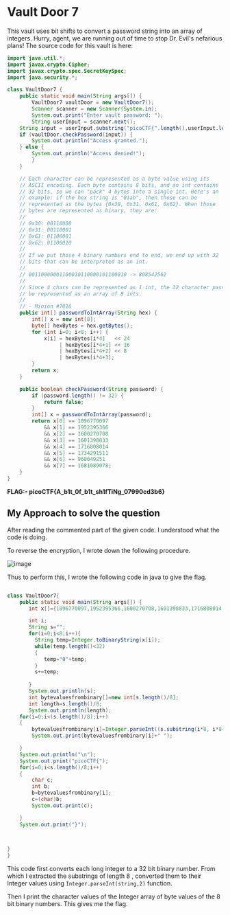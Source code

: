 # Vault Door 7
This vault uses bit shifts to convert a password string into an array of integers. Hurry, agent, we are running out of time to stop Dr. Evil's nefarious plans! The source code for this vault is here: 

```java
import java.util.*;
import javax.crypto.Cipher;
import javax.crypto.spec.SecretKeySpec;
import java.security.*;

class VaultDoor7 {
    public static void main(String args[]) {
        VaultDoor7 vaultDoor = new VaultDoor7();
        Scanner scanner = new Scanner(System.in);
        System.out.print("Enter vault password: ");
        String userInput = scanner.next();
	String input = userInput.substring("picoCTF{".length(),userInput.length()-1);
	if (vaultDoor.checkPassword(input)) {
	    System.out.println("Access granted.");
	} else {
	    System.out.println("Access denied!");
        }
    }

    // Each character can be represented as a byte value using its
    // ASCII encoding. Each byte contains 8 bits, and an int contains
    // 32 bits, so we can "pack" 4 bytes into a single int. Here's an
    // example: if the hex string is "01ab", then those can be
    // represented as the bytes {0x30, 0x31, 0x61, 0x62}. When those
    // bytes are represented as binary, they are:
    //
    // 0x30: 00110000
    // 0x31: 00110001
    // 0x61: 01100001
    // 0x62: 01100010
    //
    // If we put those 4 binary numbers end to end, we end up with 32
    // bits that can be interpreted as an int.
    //
    // 00110000001100010110000101100010 -> 808542562
    //
    // Since 4 chars can be represented as 1 int, the 32 character password can
    // be represented as an array of 8 ints.
    //
    // - Minion #7816
    public int[] passwordToIntArray(String hex) {
        int[] x = new int[8];
        byte[] hexBytes = hex.getBytes();
        for (int i=0; i<8; i++) {
            x[i] = hexBytes[i*4]   << 24
                 | hexBytes[i*4+1] << 16
                 | hexBytes[i*4+2] << 8
                 | hexBytes[i*4+3];
        }
        return x;
    }

    public boolean checkPassword(String password) {
        if (password.length() != 32) {
            return false;
        }
        int[] x = passwordToIntArray(password);
        return x[0] == 1096770097
            && x[1] == 1952395366
            && x[2] == 1600270708
            && x[3] == 1601398833
            && x[4] == 1716808014
            && x[5] == 1734291511
            && x[6] == 960049251
            && x[7] == 1681089078;
    }
}
```

**FLAG:- picoCTF{A_b1t_0f_b1t_sh1fTiNg_07990cd3b6}**

## My Approach to solve the question

After reading the commented part of the given code. I understood what the code is doing. 

To reverse the encryption, I wrote down the following procedure. 

![image](https://github.com/user-attachments/assets/b08977c2-cffa-4215-83a1-e28a6cda28c2)

Thus to perform this, I wrote the following code in java to give the flag.

```java

class VaultDoor7{
    public static void main(String args[]) {
       int x[]={1096770097,1952395366,1600270708,1601398833,1716808014,1734291511,960049251,1681089078};

       int i;
       String s="";
       for(i=0;i<8;i++){
         String temp=Integer.toBinaryString(x[i]);
         while(temp.length()<32)
         {
            temp="0"+temp;
         }
         s+=temp;
        
       }
       System.out.println(s);
       int bytevaluesfrombinary[]=new int[s.length()/8];
       int length=s.length()/8;
       System.out.println(length);
    for(i=0;i<(s.length()/8);i++)
    {
        bytevaluesfrombinary[i]=Integer.parseInt((s.substring(i*8, i*8+8)),2);
        System.out.print(bytevaluesfrombinary[i]+" ");

    }
    System.out.println("\n");
    System.out.print("picoCTF{");
    for(i=0;i<s.length()/8;i++)
    {
        char c;
        int b;
        b=bytevaluesfrombinary[i];
        c=(char)b;
        System.out.print(c);

    }
    System.out.print("}");


   
}
}
```
This code first converts each long integer to a 32 bit binary number. From which I extracted the substrings of length 8 , converted them to their Integer values using `Integer.parseInt(string,2)` function.

Then I print the character values of the Integer array of byte values of the 8 bit binary numbers. This gives me the flag.
